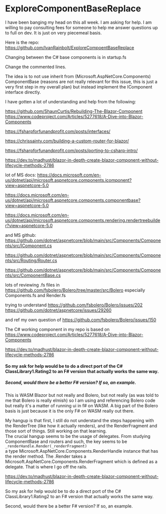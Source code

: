 # ExploreComponentBaseReplace

I have been banging my head on this all week. 
I am asking for help. 
I am willing to pay consulting fees for someone to help me answer questions up to full on dev. It is just on very piecemeal basis. 

Here is the repo:
https://github.com/IvanRainbolt/ExploreCompoentBaseReplace

Changing between the C# base components is in startup.fs

Change the commented lines. 

The idea is to not use inherit from (Microsoft.AspNetCore.Components) ComponentBase (reasons are not really relevant for this issue, this is just a very first step in my overall plan) but instead implement the IComponent interface directly. 

I have gotten a lot of understanding and help from the following:

https://github.com/ShaunCurtis/Rebuilding-The-Blazor-Component
https://www.codeproject.com/Articles/5277618/A-Dive-into-Blazor-Components

https://fsharpforfunandprofit.com/posts/interfaces/

https://chrissainty.com/building-a-custom-router-for-blazor/

https://fsharpforfunandprofit.com/posts/porting-to-csharp-intro/

https://dev.to/madhust/blazor-in-depth-create-blazor-component-without-lifecycle-methods-2786


lot of MS docs:
https://docs.microsoft.com/en-us/dotnet/api/microsoft.aspnetcore.components.icomponent?view=aspnetcore-5.0

https://docs.microsoft.com/en-us/dotnet/api/microsoft.aspnetcore.components.componentbase?view=aspnetcore-5.0

https://docs.microsoft.com/en-us/dotnet/api/microsoft.aspnetcore.components.rendering.rendertreebuilder?view=aspnetcore-5.0

and MS github: 
https://github.com/dotnet/aspnetcore/blob/main/src/Components/Components/src/IComponent.cs

https://github.com/dotnet/aspnetcore/blob/main/src/Components/Components/src/Routing/Router.cs

https://github.com/dotnet/aspnetcore/blob/main/src/Components/Components/src/ComponentBase.cs


lots of reviewing .fs files in 
https://github.com/fsbolero/Bolero/tree/master/src/Bolero
especially Components.fs and Render.fs

trying to understand 
https://github.com/fsbolero/Bolero/issues/202
https://github.com/dotnet/aspnetcore/issues/29260

and ref my own question of 
https://github.com/fsbolero/Bolero/issues/150

The C# working component in my repo is based on 
https://www.codeproject.com/Articles/5277618/A-Dive-into-Blazor-Components

https://dev.to/madhust/blazor-in-depth-create-blazor-component-without-lifecycle-methods-2786

#### So my ask for help would be to do a direct port of the C# ClassLibrary1.Rating2 to an F# version that actually works the same way.

##### Second, would there be a better F# version? If so, an example.

This is WASM Blazor but not really and Bolero, but not really (as was told to me that Bolero is really elmish) so I am using and referencing Bolero code but really it's a matter of running ui in f# on WASM. A big part of the Bolero basis is just because it is the only F# on WASM really out there.
  
My hangup is that first, I still do not understand the steps happening with the RenderTree (like how it actually renders), and the RenderFragment and those sort of things. Still working on that learning.  
The crucial hangup seems to be the usage of delegates. From studying ComponentBase and routers and such, the key seems to be  `_renderHandle.Render(_renderFragment)`  
a type Microsoft.AspNetCore.Components.RenderHandle instance that has the render method. 
The .Render takes a Microsoft.AspNetCore.Components.RenderFragment
which is defined as a delegate. That is where I go off the rails.


https://dev.to/madhust/blazor-in-depth-create-blazor-component-without-lifecycle-methods-2786

So my ask for help would be to do a direct port of the C# ClassLibrary1.Rating2 to an F# version that actually works the same way. 

Second, would there be a better F# version? If so, an example. 

